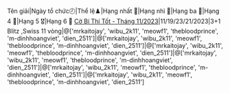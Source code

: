 Tên giải|Ngày tổ chức🕗|Thể lệ♟️|Hạng nhất 🥇|Hạng nhì 🥈|Hạng ba 🥉|Hạng 4 🏅|Hạng 5 🎖️|Hạng 6 🌟
<a href="https://www.chess.com/tournament/live/c-b-th-tt---thng-112023-4388644">Cờ Bí Thí Tốt - Tháng 11/2023</a>|11/19/23/21/2023|3+1 Blitz ,Swiss 11 vòng|@['mrkaitojay', 'wibu_2k11', 'meowf1', 'thebloodprince', 'm-dinhhoangviet', 'dien_2511']|@['mrkaitojay', 'wibu_2k11', 'meowf1', 'thebloodprince', 'm-dinhhoangviet', 'dien_2511']|@['mrkaitojay', 'wibu_2k11', 'meowf1', 'thebloodprince', 'm-dinhhoangviet', 'dien_2511']|@['mrkaitojay', 'wibu_2k11', 'meowf1', 'thebloodprince', 'm-dinhhoangviet', 'dien_2511']|@['mrkaitojay', 'wibu_2k11', 'meowf1', 'thebloodprince', 'm-dinhhoangviet', 'dien_2511']|@['mrkaitojay', 'wibu_2k11', 'meowf1', 'thebloodprince', 'm-dinhhoangviet', 'dien_2511']

